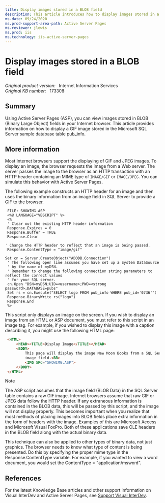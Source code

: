 ```yaml
---
title: Display images stored in a BLOB field
description: This article introduces how to display images stored in a BLOB field.
ms.date: 09/24/2020
ms.prod-support-area-path: Active Server Pages
ms.reviewer: jlewis
ms.prod: iis
ms.technology: iis-active-server-pages
---
```

# Display images stored in a BLOB field

_Original product version:_ &nbsp; Internet Information Services  
_Original KB number:_ &nbsp; 173308

## Summary

Using Active Server Pages (ASP), you can view images stored in BLOB (Binary Large Object) fields in your Internet browser. This article provides information on how to display a GIF image stored in the Microsoft SQL Server sample database table pub_info.

## More information

Most Internet browsers support the displaying of GIF and JPEG images. To display an image, the browser requests the image from a Web server. The server passes the image to the browser as an HTTP transaction with an HTTP header containing an MIME type of `IMAGE/GIF` or `IMAGE/JPEG`. You can simulate this behavior with Active Server Pages.

The following example constructs an HTTP header for an image and then uses the binary information from an image field in SQL Server to provide a GIF to the browser.

```vbscript
 FILE: SHOWIMG.ASP
 <%@ LANGUAGE="VBSCRIPT" %>
 <%
 ' Clear out the existing HTTP header information
 Response.Expires = 0
 Response.Buffer = TRUE
 Response.Clear

' Change the HTTP header to reflect that an image is being passed.
 Response.ContentType = "image/gif"

Set cn = Server.CreateObject("ADODB.Connection")
 ' The following open line assumes you have set up a System DataSource
 ' by the name of myDSN.
 ' Remember to change the following connection string parameters to reflect the correct values
 ' for your SQL server.
 cn.Open "DSN=myDSN;UID=<username>;PWD=<strong password>;DATABASE=pubs"
 Set rs = cn.Execute("SELECT logo FROM pub_info WHERE pub_id='0736'")
 Response.BinaryWrite rs("logo")
 Response.End
 %>
```

This script only displays an image on the screen. If you wish to display an image from an HTML or ASP document, you must refer to this script in an image tag. For example, if you wished to display this image with a caption describing it, you might use the following HTML page:

```html
 <HTML>
     <HEAD><TITLE>Display Image</TITLE></HEAD>
     <BODY>
         This page will display the image New Moon Books from a SQL Server
         image field.<BR>
         <IMG SRC="SHOWIMG.ASP">
     </BODY>
 </HTML>
```

> [!NOTE]
> The ASP script assumes that the image field (BLOB Data) in the SQL Server table contains a raw GIF image. Internet browsers assume that raw GIF or JPEG data follow the HTTP header. If any extraneous information is contained in the BLOB data, this will be passed by this script, and the image will not display properly. This becomes important when you realize that most methods of placing images into BLOB fields place extra information in the form of headers with the image. Examples of this are Microsoft Access and Microsoft Visual FoxPro. Both of these applications save OLE headers in the BLOB field along with the actual binary data.

This technique can also be applied to other types of binary data, not just graphics. The browser needs to know what type of content is being presented. Do this by specifying the proper mime type in the Response.ContentType variable. For example, if you wanted to view a word document, you would set the ContentType = "application/msword".

## References

For the latest Knowledge Base articles and other support information on Visual InterDev and Active Server Pages, see [Support Visual InterDev](https://support.microsoft.com/search/results?query=vinterdev&isEnrichedQuery=false).
